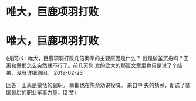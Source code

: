 # 唯大，巨鹿项羽打败

# 唯大，巨鹿项羽打败

(提问)K : 唯大，巨鹿项羽打败几倍秦军的主要原因是什么？ 就是破釜沉舟吗？王离和章邯怎么突然就不行了。前几天您 发的欧大的那篇文章里也只是说了个结果，没有详细原因。 2019-02-23

回答：王离是蒙恬的副职。 章邯也在陈余劝说投降。 来自中 央的猜忌，断送了帝国最后的职业军事力量。(2 赞)